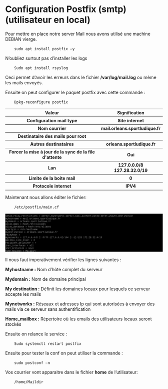 # Configuration Postfix (smtp)(utilisateur en local) 

Pour mettre en place notre server Mail nous avons utilisé une machine DEBIAN vierge. 

 
        sudo apt install postfix –y 

 
N’oubliez surtout pas d’installer les logs 

 
        Sudo apt install rsyslog 

 
Ceci permet d’avoir les erreurs dans le fichier <strong>/var/log/mail.log</strong> ou même les mails envoyés. 


Ensuite on peut configurer le paquet postfix avec cette commande : 

 
        Dpkg-reconfigure postfix 

<table>
    <tr>
      <th>Valeur</th>
      <th>Signification</th>
    <tr>
      <th>Configuration mail type</th>
      <th>Site internet </th>
    <tr>
      <th>Nom courrier</th>
      <th>mail.orleans.sportludique.fr</th>
    <tr>
      <th>Destinataire des mails pour root </th>
      <th></th>
    <tr>
      <th>Autres destinataires</th>
      <th>orleans.sportludique.fr</th>
    <tr>
      <th>Forcer la mise à jour de la sync de la file d'attente</th>
      <th>Oui</th>
    <tr>
      <th>Lan</th>
      <th>127.0.0.0/8 127.28.32.0/19</th>
    <tr>
      <th>Limite de la boite mail</th>
      <th>0</th>
    <tr>
      <th>Protocole internet</th>
      <th>IPV4</th>
    </tr>
  </table>

 Maintenant nous allons éditer le fichier:
 
        /etc/postfix/main.cf

![ ](images/Kevin1.webp)

Il nous faut imperativement vérifier les lignes suivantes : 

<strong>Myhostname :</strong> Nom d’hôte complet du serveur 

<strong>Mydomain :</strong> Nom de domaine principal 

<strong>My destination :</strong> Définit les domaines locaux pour lesquels ce serveur accepte les mails 

<strong>Mynetworks :</strong> Réseaux et adresses Ip qui sont autorisées à envoyer des mails via ce serveur sans authentification 

<strong>Home_mailbox :</strong> Répertoire où les emails des utilisateurs locaux seront stockés  

Ensuite on relance le service :

        Sudo systemctl restart postfix 

Ensuite pour tester la conf on peut utiliser la commande : 


        sudo postconf –n 

Vos courrier vont apparaitre dans le fichier <strong>home</strong> de l’utilisateur: 

        /home/Maildir

 

 

 